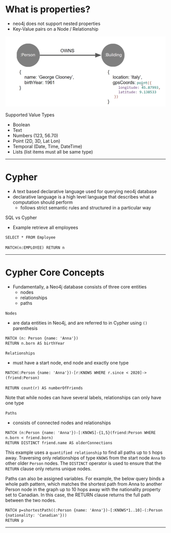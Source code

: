 # What is properties?

- neo4j does not support nested properties
- Key-Value pairs on a Node / Relationship

![plot](./images/properties.png)

Supported Value Types

- Boolean
- Text
- Numbers (123, 56.70)
- Point (2D, 3D, Lat Lon)
- Temporal (Date, Time, DateTime)
- Lists (list items must all be same type)

---

# Cypher

- A text based declarative language used for querying neo4j database
- declarative language is a high level language that describes what a computation should perform
  - follows strict semantic rules and structured in a particular way

SQL vs Cypher

- Example retrieve all employees

```
SELECT * FROM Employee

MATCH(n:EMPLOYEE) RETURN n
```

---

# Cypher Core Concepts

- Fundamentally, a Neo4j database consists of three core entities
  - nodes
  - relationships
  - paths

`Nodes`

- are data entities in Neo4j, and are referred to in Cypher using `()` parenthesis

```
MATCH (n: Person {name: 'Anna'})
RETURN n.born AS birthYear
```

`Relationships`

- must have a start node, end node and exactly one type

```
MATCH(:Person {name: 'Anna'})-[r:KNOWS WHERE r.since < 2020]->(friend:Person)

RETURN count(r) AS numberOfFriends
```

Note that while nodes can have several labels, relationships can only have one type

`Paths`

- consists of connected nodes and relationships

```
MATCH (n:Person {name: 'Anna'})-[:KNOWS]-{1,5}(friend:Person WHERE n.born < friend.born)
RETURN DISTINCT friend.name AS olderConnections
```

This example uses a `quantified relationship` to find all paths up to `5` hops away. Traversing only relationships of type `KNOWS` from the start node `Anna` to other older `Person` nodes. The `DISTINCT` operator is used to ensure that the `RETURN` clause only returns unique nodes.

Paths can also be assigned variables. For example, the below query binds a whole path pattern, which matches the shortest path from Anna to another Person node in the graph up to 10 hops away with the nationality property set to Canadian. In this case, the RETURN clause returns the full path between the two nodes.

```
MATCH p=shortestPath((:Person {name: 'Anna'})-[:KNOWS*1..10]-(:Person {nationality: 'Canadian'}))
RETURN p
```

---


